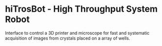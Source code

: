 # hiTrosBot - High Throughput System Robot

Interface to control a 3D printer and microscope for fast and systematic acquisition of images from crystals placed on a array of wells.
